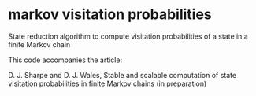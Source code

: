 # markov visitation probabilities

State reduction algorithm to compute visitation probabilities of a state in a finite Markov chain 

This code accompanies the article:

D. J. Sharpe and D. J. Wales, Stable and scalable computation of state visitation probabilities in finite Markov chains (in preparation)
